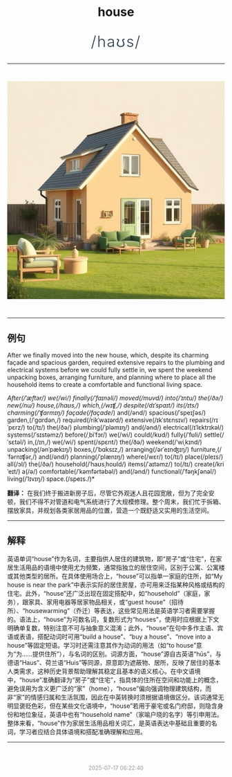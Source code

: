 <div align="center">

# house

<div style="margin: 30px 0;">
<h1 style="font-size: 2.5em; font-weight: 300; letter-spacing: 2px; margin: 0; color: #2c3e50;">
/haʊs/
</h1>
</div>

</div>

---

<div align="center" style="margin: 40px 0;">

![house](images/house.png)

</div>

---

## 例句

After we finally moved into the new house, which, despite its charming façade and spacious garden, required extensive repairs to the plumbing and electrical systems before we could fully settle in, we spent the weekend unpacking boxes, arranging furniture, and planning where to place all the household items to create a comfortable and functional living space.

*After(/ˈæftər/) we(/wi/) finally(/ˈfaɪnəli/) moved(/muvd/) into(/ˈɪntu/) the(/ðə/) new(/nu/) house,(/haʊs,/) which,(/wɪʧ,/) despite(/dɪˈspaɪt/) its(/ɪts/) charming(/ˈʧɑrmɪŋ/) façade(/façade*/) and(/ənd/) spacious(/ˈspeɪʃəs/) garden,(/ˈgɑrdən,/) required(/rikˈwaɪərd/) extensive(/ɪkˈstɛnsɪv/) repairs(/rɪˈpɛrz/) to(/tɪ/) the(/ðə/) plumbing(/ˈpləmɪŋ/) and(/ənd/) electrical(/ɪˈlɛktrɪkəl/) systems(/ˈsɪstəmz/) before(/ˌbiˈfɔr/) we(/wi/) could(/kʊd/) fully(/ˈfʊli/) settle(/ˈsɛtəl/) in,(/ɪn,/) we(/wi/) spent(/spɛnt/) the(/ðə/) weekend(/ˈwiˌkɪnd/) unpacking(/ənˈpækɪŋ/) boxes,(/ˈbɑksɪz,/) arranging(/ərˈeɪnʤɪŋ/) furniture,(/ˈfərnɪʧər,/) and(/ənd/) planning(/ˈplænɪŋ/) where(/wɛr/) to(/tɪ/) place(/pleɪs/) all(/ɔl/) the(/ðə/) household(/ˈhaʊsˌhoʊld/) items(/ˈaɪtəmz/) to(/tɪ/) create(/kriˈeɪt/) a(/ə/) comfortable(/ˈkəmfərtəbəl/) and(/ənd/) functional(/ˈfəŋkʃənəl/) living(/ˈlɪvɪŋ/) space.(/speɪs./)*

**翻译：** 在我们终于搬进新房子后，尽管它外观迷人且花园宽敞，但为了完全安顿，我们不得不对管道和电气系统进行了大规模修理。整个周末，我们忙于拆箱、摆放家具，并规划各类家居用品的位置，营造一个既舒适又实用的生活空间。

---

## 解释

英语单词“house”作为名词，主要指供人居住的建筑物，即“房子”或“住宅”，在家居生活用品的语境中使用尤为频繁，通常指独立的居住空间，区别于公寓、公寓楼或其他类型的居所。在具体使用场合上，“house”可以指单一家庭的住所，如“My house is near the park”中表示实际的居住房屋，亦可用来泛指某种风格或结构的住宅。此外，“house”还广泛出现在固定搭配中，如“household”（家庭，家务），跟家具、家用电器等居家物品相关，或“guest house”（招待所）、“housewarming”（乔迁）等表达，这些常见用法是英语学习者需要掌握的。语法上，“house”为可数名词，复数形式为“houses”，使用时应根据上下文明确单复数，特别注意不可与抽象意义混淆；此外，“house”在句中多作主语、宾语或表语，搭配动词时可用“build a house”、“buy a house”、“move into a house”等固定短语。学习时还需注意其作为动词的用法（如“to house”意为“为……提供住所”），与名词的区别。词源方面，“house”源自古英语“hūs”，与德语“Haus”、荷兰语“Huis”等同源，原意即为遮蔽物、居所，反映了居住的基本人类需求，这种历史背景帮助理解其稳定且基本的语义核心。在中文语境中，“house”准确翻译为“房子”或“住宅”，指具体的住所在空间和功能上的概念，避免误用为含义更广泛的“家”（home），“house”偏向强调物理建筑结构，而非“家”的情感归属和生活氛围，因此在中英转换时须根据语境做区分。该词通常无明显褒贬色彩，但在某些文化语境中，“house”若用于豪宅或名门府邸，则隐含身份和地位象征，英语中也有“household name”（家喻户晓的名字）等引申用法。整体来看，“house”作为家居生活用品相关词汇，是英语表达中基础且重要的名词，学习者应结合具体语境和搭配准确理解和应用。


---

<div align="center" style="margin-top: 50px;">
<small style="color: #999; font-size: 0.9em;">2025-07-17 06:22:40</small>
</div>

